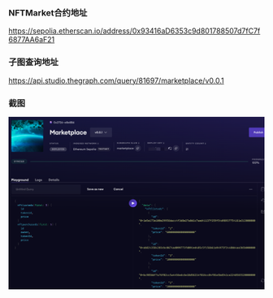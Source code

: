 ### NFTMarket合约地址

https://sepolia.etherscan.io/address/0x93416aD6353c9d801788507d7fC7f6877AA6aF21


### 子图查询地址

https://api.studio.thegraph.com/query/81697/marketplace/v0.0.1

### 截图

![](./playground.png)